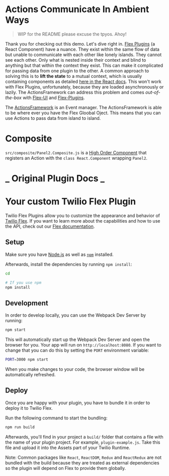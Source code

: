 # Actions Communicate In Ambient Ways
> WIP for the README please excuse the tpyos.
Ahoy! 

Thank you for checking out this demo. Let's dive right in. [Flex Plugins](https://www.twilio.com/docs/flex/plugin-builder#plugin-builder-v3) (a React Component) have a nuance. They exist within the same flow of data but unable to communicate with each other like lonely islands. They cannot see each other. Only what is nested inside their context and blind to anything but that within the context they exist. This can make it complicated for passing data from one plugin to the other. A common approach to solving this is to **lift the state** to a mutual context, which is usually containing components as detailed [here in the React docs](https://reactjs.org/docs/lifting-state-up.html). This won't work with Flex Plugins, unfortunately, because they are loaded asynchronously or lazily. The ActionsFramework can address this problem and comes *out-of-the-box* with [Flex-UI](https://www.twilio.com/docs/flex/ui) and [Flex-Plugins](https://www.twilio.com/docs/flex/quickstart/getting-started-plugin).
 
The [ActionsFramework](https://www.twilio.com/docs/flex/actions-framework) is an Event manager. The ActionsFramework is able to be where ever you have the Flex Gloobal Oject. This means that you can use Actions to pass data from island to island.   

# Composite

`src/composite/Panel2.Composite.js` is a [High Order Component](https://reactjs.org) that registers an Action with the `class React.Component` wrapping `Panel2`.



# _ Original Plugin Docs _ 

# Your custom Twilio Flex Plugin

Twilio Flex Plugins allow you to customize the appearance and behavior of [Twilio Flex](https://www.twilio.com/flex). If you want to learn more about the capabilities and how to use the API, check out our [Flex documentation](https://www.twilio.com/docs/flex).

## Setup

Make sure you have [Node.js](https://nodejs.org) as well as [`npm`](https://npmjs.com) installed.

Afterwards, install the dependencies by running `npm install`:

```bash
cd 

# If you use npm
npm install
```

## Development

In order to develop locally, you can use the Webpack Dev Server by running:

```bash
npm start
```

This will automatically start up the Webpack Dev Server and open the browser for you. Your app will run on `http://localhost:8080`. If you want to change that you can do this by setting the `PORT` environment variable:

```bash
PORT=3000 npm start
```

When you make changes to your code, the browser window will be automatically refreshed.

## Deploy

Once you are happy with your plugin, you have to bundle it in order to deploy it to Twilio Flex.

Run the following command to start the bundling:

```bash
npm run build
```

Afterwards, you'll find in your project a `build/` folder that contains a file with the name of your plugin project. For example, `plugin-example.js`. Take this file and upload it into the Assets part of your Twilio Runtime.

Note: Common packages like `React`, `ReactDOM`, `Redux` and `ReactRedux` are not bundled with the build because they are treated as external dependencies so the plugin will depend on Flex to provide them globally.
